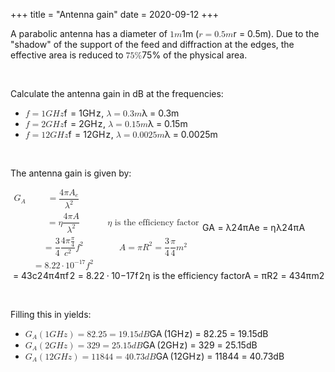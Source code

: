 +++
title = "Antenna gain"
date = 2020-09-12
+++
<p>A parabolic antenna has a diameter of <span class="ql-formula" data-value="1m">﻿<span contenteditable="false"><span class="katex"><span class="katex-mathml"><math><semantics><mrow><mn>1</mn><mi>m</mi></mrow><annotation encoding="application/x-tex">1m</annotation></semantics></math></span><span class="katex-html" aria-hidden="true"><span class="base"><span class="strut" style="height: 0.64444em; vertical-align: 0em;"></span><span class="mord">1</span><span class="mord mathdefault">m</span></span></span></span></span>﻿</span> (<span class="ql-formula" data-value="r=0.5m">﻿<span contenteditable="false"><span class="katex"><span class="katex-mathml"><math><semantics><mrow><mi>r</mi><mo>=</mo><mn>0.5</mn><mi>m</mi></mrow><annotation encoding="application/x-tex">r=0.5m</annotation></semantics></math></span><span class="katex-html" aria-hidden="true"><span class="base"><span class="strut" style="height: 0.43056em; vertical-align: 0em;"></span><span style="margin-right: 0.02778em;" class="mord mathdefault">r</span><span class="mspace" style="margin-right: 0.2777777777777778em;"></span><span class="mrel">=</span><span class="mspace" style="margin-right: 0.2777777777777778em;"></span></span><span class="base"><span class="strut" style="height: 0.64444em; vertical-align: 0em;"></span><span class="mord">0</span><span class="mord">.</span><span class="mord">5</span><span class="mord mathdefault">m</span></span></span></span></span>﻿</span>). Due to the "shadow" of the support of the feed and diffraction at the edges, the effective area is reduced to <span class="ql-formula" data-value="75\%">﻿<span contenteditable="false"><span class="katex"><span class="katex-mathml"><math><semantics><mrow><mn>75</mn><mi mathvariant="normal">%</mi></mrow><annotation encoding="application/x-tex">75\%</annotation></semantics></math></span><span class="katex-html" aria-hidden="true"><span class="base"><span class="strut" style="height: 0.80556em; vertical-align: -0.05556em;"></span><span class="mord">7</span><span class="mord">5</span><span class="mord">%</span></span></span></span></span>﻿</span> of the physical area.</p><p><br></p><p>Calculate the antenna gain in dB at the frequencies:</p><ul><li><span class="ql-formula" data-value="f=1GHz">﻿<span contenteditable="false"><span class="katex"><span class="katex-mathml"><math><semantics><mrow><mi>f</mi><mo>=</mo><mn>1</mn><mi>G</mi><mi>H</mi><mi>z</mi></mrow><annotation encoding="application/x-tex">f=1GHz</annotation></semantics></math></span><span class="katex-html" aria-hidden="true"><span class="base"><span class="strut" style="height: 0.8888799999999999em; vertical-align: -0.19444em;"></span><span style="margin-right: 0.10764em;" class="mord mathdefault">f</span><span class="mspace" style="margin-right: 0.2777777777777778em;"></span><span class="mrel">=</span><span class="mspace" style="margin-right: 0.2777777777777778em;"></span></span><span class="base"><span class="strut" style="height: 0.68333em; vertical-align: 0em;"></span><span class="mord">1</span><span class="mord mathdefault">G</span><span style="margin-right: 0.08125em;" class="mord mathdefault">H</span><span style="margin-right: 0.04398em;" class="mord mathdefault">z</span></span></span></span></span>﻿</span>, <span class="ql-formula" data-value="\lambda=0.3m">﻿<span contenteditable="false"><span class="katex"><span class="katex-mathml"><math><semantics><mrow><mi>λ</mi><mo>=</mo><mn>0.3</mn><mi>m</mi></mrow><annotation encoding="application/x-tex">\lambda=0.3m</annotation></semantics></math></span><span class="katex-html" aria-hidden="true"><span class="base"><span class="strut" style="height: 0.69444em; vertical-align: 0em;"></span><span class="mord mathdefault">λ</span><span class="mspace" style="margin-right: 0.2777777777777778em;"></span><span class="mrel">=</span><span class="mspace" style="margin-right: 0.2777777777777778em;"></span></span><span class="base"><span class="strut" style="height: 0.64444em; vertical-align: 0em;"></span><span class="mord">0</span><span class="mord">.</span><span class="mord">3</span><span class="mord mathdefault">m</span></span></span></span></span>﻿</span> </li><li><span class="ql-formula" data-value="f=2GHz">﻿<span contenteditable="false"><span class="katex"><span class="katex-mathml"><math><semantics><mrow><mi>f</mi><mo>=</mo><mn>2</mn><mi>G</mi><mi>H</mi><mi>z</mi></mrow><annotation encoding="application/x-tex">f=2GHz</annotation></semantics></math></span><span class="katex-html" aria-hidden="true"><span class="base"><span class="strut" style="height: 0.8888799999999999em; vertical-align: -0.19444em;"></span><span style="margin-right: 0.10764em;" class="mord mathdefault">f</span><span class="mspace" style="margin-right: 0.2777777777777778em;"></span><span class="mrel">=</span><span class="mspace" style="margin-right: 0.2777777777777778em;"></span></span><span class="base"><span class="strut" style="height: 0.68333em; vertical-align: 0em;"></span><span class="mord">2</span><span class="mord mathdefault">G</span><span style="margin-right: 0.08125em;" class="mord mathdefault">H</span><span style="margin-right: 0.04398em;" class="mord mathdefault">z</span></span></span></span></span>﻿</span>, <span class="ql-formula" data-value="\lambda=0.15m">﻿<span contenteditable="false"><span class="katex"><span class="katex-mathml"><math><semantics><mrow><mi>λ</mi><mo>=</mo><mn>0.15</mn><mi>m</mi></mrow><annotation encoding="application/x-tex">\lambda=0.15m</annotation></semantics></math></span><span class="katex-html" aria-hidden="true"><span class="base"><span class="strut" style="height: 0.69444em; vertical-align: 0em;"></span><span class="mord mathdefault">λ</span><span class="mspace" style="margin-right: 0.2777777777777778em;"></span><span class="mrel">=</span><span class="mspace" style="margin-right: 0.2777777777777778em;"></span></span><span class="base"><span class="strut" style="height: 0.64444em; vertical-align: 0em;"></span><span class="mord">0</span><span class="mord">.</span><span class="mord">1</span><span class="mord">5</span><span class="mord mathdefault">m</span></span></span></span></span>﻿</span> </li><li><span class="ql-formula" data-value="f=12GHz">﻿<span contenteditable="false"><span class="katex"><span class="katex-mathml"><math><semantics><mrow><mi>f</mi><mo>=</mo><mn>12</mn><mi>G</mi><mi>H</mi><mi>z</mi></mrow><annotation encoding="application/x-tex">f=12GHz</annotation></semantics></math></span><span class="katex-html" aria-hidden="true"><span class="base"><span class="strut" style="height: 0.8888799999999999em; vertical-align: -0.19444em;"></span><span style="margin-right: 0.10764em;" class="mord mathdefault">f</span><span class="mspace" style="margin-right: 0.2777777777777778em;"></span><span class="mrel">=</span><span class="mspace" style="margin-right: 0.2777777777777778em;"></span></span><span class="base"><span class="strut" style="height: 0.68333em; vertical-align: 0em;"></span><span class="mord">1</span><span class="mord">2</span><span class="mord mathdefault">G</span><span style="margin-right: 0.08125em;" class="mord mathdefault">H</span><span style="margin-right: 0.04398em;" class="mord mathdefault">z</span></span></span></span></span>﻿</span>, <span class="ql-formula" data-value="\lambda=0.0025m">﻿<span contenteditable="false"><span class="katex"><span class="katex-mathml"><math><semantics><mrow><mi>λ</mi><mo>=</mo><mn>0.0025</mn><mi>m</mi></mrow><annotation encoding="application/x-tex">\lambda=0.0025m</annotation></semantics></math></span><span class="katex-html" aria-hidden="true"><span class="base"><span class="strut" style="height: 0.69444em; vertical-align: 0em;"></span><span class="mord mathdefault">λ</span><span class="mspace" style="margin-right: 0.2777777777777778em;"></span><span class="mrel">=</span><span class="mspace" style="margin-right: 0.2777777777777778em;"></span></span><span class="base"><span class="strut" style="height: 0.64444em; vertical-align: 0em;"></span><span class="mord">0</span><span class="mord">.</span><span class="mord">0</span><span class="mord">0</span><span class="mord">2</span><span class="mord">5</span><span class="mord mathdefault">m</span></span></span></span></span>﻿</span> </li></ul><p><br></p><p>The antenna gain is given by:</p><div style="white-space: normal;" class="markdown-body"><p><span class="katex"><span class="katex-mathml"><math xmlns="http://www.w3.org/1998/Math/MathML"><semantics><mtable rowspacing="0.24999999999999992em" columnalign="right left right left" columnspacing="0em 1em 0em"><mtr><mtd><mstyle scriptlevel="0" displaystyle="true"><msub><mi>G</mi><mi>A</mi></msub></mstyle></mtd><mtd><mstyle scriptlevel="0" displaystyle="true"><mrow><mrow></mrow><mo>=</mo><mfrac><mrow><mn>4</mn><mi>π</mi><msub><mi>A</mi><mi>e</mi></msub></mrow><msup><mi>λ</mi><mn>2</mn></msup></mfrac></mrow></mstyle></mtd></mtr><mtr><mtd><mstyle scriptlevel="0" displaystyle="true"><mrow></mrow></mstyle></mtd><mtd><mstyle scriptlevel="0" displaystyle="true"><mrow><mrow></mrow><mo>=</mo><mi>η</mi><mfrac><mrow><mn>4</mn><mi>π</mi><mi>A</mi></mrow><msup><mi>λ</mi><mn>2</mn></msup></mfrac></mrow></mstyle></mtd><mtd><mstyle scriptlevel="0" displaystyle="true"><mrow></mrow></mstyle></mtd><mtd><mstyle scriptlevel="0" displaystyle="true"><mrow><mrow></mrow><mi>η</mi><mtext>&nbsp;is&nbsp;the&nbsp;efficiency&nbsp;factor</mtext></mrow></mstyle></mtd></mtr><mtr><mtd><mstyle scriptlevel="0" displaystyle="true"><mrow></mrow></mstyle></mtd><mtd><mstyle scriptlevel="0" displaystyle="true"><mrow><mrow></mrow><mo>=</mo><mfrac><mn>3</mn><mn>4</mn></mfrac><mfrac><mrow><mn>4</mn><mi>π</mi><mfrac><mi>π</mi><mn>4</mn></mfrac></mrow><msup><mi>c</mi><mn>2</mn></msup></mfrac><msup><mi>f</mi><mn>2</mn></msup></mrow></mstyle></mtd><mtd><mstyle scriptlevel="0" displaystyle="true"><mrow></mrow></mstyle></mtd><mtd><mstyle scriptlevel="0" displaystyle="true"><mrow><mrow></mrow><mi>A</mi><mo>=</mo><mi>π</mi><msup><mi>R</mi><mn>2</mn></msup><mo>=</mo><mfrac><mn>3</mn><mn>4</mn></mfrac><mfrac><mi>π</mi><mn>4</mn></mfrac><msup><mi>m</mi><mn>2</mn></msup></mrow></mstyle></mtd></mtr><mtr><mtd><mstyle scriptlevel="0" displaystyle="true"><mrow></mrow></mstyle></mtd><mtd><mstyle scriptlevel="0" displaystyle="true"><mrow><mrow></mrow><mo>=</mo><mn>8.22</mn><mo>⋅</mo><mn>1</mn><msup><mn>0</mn><mrow><mo>−</mo><mn>17</mn></mrow></msup><msup><mi>f</mi><mn>2</mn></msup></mrow></mstyle></mtd></mtr></mtable><annotation encoding="application/x-tex">\begin{aligned}
G_{A} &amp;= {4\pi A_e \over \lambda^2} \\
&amp;= \eta {4 \pi A \over \lambda^2} &amp;&amp; \eta \text{ is the efficiency factor} \\
&amp;= {3 \over 4}{4\pi {\pi \over 4} \over c^2}f^2 &amp;&amp; A=\pi R^2 = {3 \over 4}{\pi \over 4} m^2 \\
&amp;= 8.22 \cdot 10^{-17}f^2
\end{aligned}</annotation></semantics></math></span><span class="katex-html" aria-hidden="true"><span class="base"><span class="strut" style="height:8.633159999999998em;vertical-align:-4.066579999999998em;"></span><span class="mord"><span class="mtable"><span class="col-align-r"><span class="vlist-t vlist-t2"><span class="vlist-r"><span class="vlist" style="height:4.56658em;"><span style="top:-6.636641999999999em;"><span class="pstrut" style="height:3.430392em;"></span><span class="mord"><span class="mord"><span class="mord mathdefault">G</span><span class="msupsub"><span class="vlist-t vlist-t2"><span class="vlist-r"><span class="vlist" style="height:0.32833099999999993em;"><span style="top:-2.5500000000000003em;margin-left:0em;margin-right:0.05em;"><span class="pstrut" style="height:2.7em;"></span><span class="sizing reset-size6 size3 mtight"><span class="mord mtight"><span class="mord mathdefault mtight">A</span></span></span></span></span><span class="vlist-s">​</span></span><span class="vlist-r"><span class="vlist" style="height:0.15em;"><span></span></span></span></span></span></span></span></span><span style="top:-4.290312em;"><span class="pstrut" style="height:3.430392em;"></span><span class="mord"></span></span><span style="top:-1.873920000000001em;"><span class="pstrut" style="height:3.430392em;"></span><span class="mord"></span></span><span style="top:-0.02381200000000172em;"><span class="pstrut" style="height:3.430392em;"></span><span class="mord"></span></span></span><span class="vlist-s">​</span></span><span class="vlist-r"><span class="vlist" style="height:4.066579999999998em;"><span></span></span></span></span></span><span class="col-align-l"><span class="vlist-t vlist-t2"><span class="vlist-r"><span class="vlist" style="height:4.56658em;"><span style="top:-6.636641999999999em;"><span class="pstrut" style="height:3.430392em;"></span><span class="mord"><span class="mord"></span><span class="mspace" style="margin-right:0.2777777777777778em;"></span><span class="mrel">=</span><span class="mspace" style="margin-right:0.2777777777777778em;"></span><span class="mord"><span class="mord"><span class="mopen nulldelimiter"></span><span class="mfrac"><span class="vlist-t vlist-t2"><span class="vlist-r"><span class="vlist" style="height:1.36033em;"><span style="top:-2.314em;"><span class="pstrut" style="height:3em;"></span><span class="mord"><span class="mord"><span class="mord mathdefault">λ</span><span class="msupsub"><span class="vlist-t"><span class="vlist-r"><span class="vlist" style="height:0.740108em;"><span style="top:-2.9890000000000003em;margin-right:0.05em;"><span class="pstrut" style="height:2.7em;"></span><span class="sizing reset-size6 size3 mtight"><span class="mord mtight">2</span></span></span></span></span></span></span></span></span></span><span style="top:-3.23em;"><span class="pstrut" style="height:3em;"></span><span class="frac-line" style="border-bottom-width:0.04em;"></span></span><span style="top:-3.677em;"><span class="pstrut" style="height:3em;"></span><span class="mord"><span class="mord">4</span><span class="mord mathdefault" style="margin-right:0.03588em;">π</span><span class="mord"><span class="mord mathdefault">A</span><span class="msupsub"><span class="vlist-t vlist-t2"><span class="vlist-r"><span class="vlist" style="height:0.151392em;"><span style="top:-2.5500000000000003em;margin-left:0em;margin-right:0.05em;"><span class="pstrut" style="height:2.7em;"></span><span class="sizing reset-size6 size3 mtight"><span class="mord mathdefault mtight">e</span></span></span></span><span class="vlist-s">​</span></span><span class="vlist-r"><span class="vlist" style="height:0.15em;"><span></span></span></span></span></span></span></span></span></span><span class="vlist-s">​</span></span><span class="vlist-r"><span class="vlist" style="height:0.686em;"><span></span></span></span></span></span><span class="mclose nulldelimiter"></span></span></span></span></span><span style="top:-4.290312em;"><span class="pstrut" style="height:3.430392em;"></span><span class="mord"><span class="mord"></span><span class="mspace" style="margin-right:0.2777777777777778em;"></span><span class="mrel">=</span><span class="mspace" style="margin-right:0.2777777777777778em;"></span><span class="mord mathdefault" style="margin-right:0.03588em;">η</span><span class="mord"><span class="mord"><span class="mopen nulldelimiter"></span><span class="mfrac"><span class="vlist-t vlist-t2"><span class="vlist-r"><span class="vlist" style="height:1.36033em;"><span style="top:-2.314em;"><span class="pstrut" style="height:3em;"></span><span class="mord"><span class="mord"><span class="mord mathdefault">λ</span><span class="msupsub"><span class="vlist-t"><span class="vlist-r"><span class="vlist" style="height:0.740108em;"><span style="top:-2.9890000000000003em;margin-right:0.05em;"><span class="pstrut" style="height:2.7em;"></span><span class="sizing reset-size6 size3 mtight"><span class="mord mtight">2</span></span></span></span></span></span></span></span></span></span><span style="top:-3.23em;"><span class="pstrut" style="height:3em;"></span><span class="frac-line" style="border-bottom-width:0.04em;"></span></span><span style="top:-3.677em;"><span class="pstrut" style="height:3em;"></span><span class="mord"><span class="mord">4</span><span class="mord mathdefault" style="margin-right:0.03588em;">π</span><span class="mord mathdefault">A</span></span></span></span><span class="vlist-s">​</span></span><span class="vlist-r"><span class="vlist" style="height:0.686em;"><span></span></span></span></span></span><span class="mclose nulldelimiter"></span></span></span></span></span><span style="top:-1.873920000000001em;"><span class="pstrut" style="height:3.430392em;"></span><span class="mord"><span class="mord"></span><span class="mspace" style="margin-right:0.2777777777777778em;"></span><span class="mrel">=</span><span class="mspace" style="margin-right:0.2777777777777778em;"></span><span class="mord"><span class="mord"><span class="mopen nulldelimiter"></span><span class="mfrac"><span class="vlist-t vlist-t2"><span class="vlist-r"><span class="vlist" style="height:1.32144em;"><span style="top:-2.314em;"><span class="pstrut" style="height:3em;"></span><span class="mord"><span class="mord">4</span></span></span><span style="top:-3.23em;"><span class="pstrut" style="height:3em;"></span><span class="frac-line" style="border-bottom-width:0.04em;"></span></span><span style="top:-3.677em;"><span class="pstrut" style="height:3em;"></span><span class="mord"><span class="mord">3</span></span></span></span><span class="vlist-s">​</span></span><span class="vlist-r"><span class="vlist" style="height:0.686em;"><span></span></span></span></span></span><span class="mclose nulldelimiter"></span></span></span><span class="mord"><span class="mord"><span class="mopen nulldelimiter"></span><span class="mfrac"><span class="vlist-t vlist-t2"><span class="vlist-r"><span class="vlist" style="height:1.4303919999999999em;"><span style="top:-2.314em;"><span class="pstrut" style="height:3em;"></span><span class="mord"><span class="mord"><span class="mord mathdefault">c</span><span class="msupsub"><span class="vlist-t"><span class="vlist-r"><span class="vlist" style="height:0.740108em;"><span style="top:-2.9890000000000003em;margin-right:0.05em;"><span class="pstrut" style="height:2.7em;"></span><span class="sizing reset-size6 size3 mtight"><span class="mord mtight">2</span></span></span></span></span></span></span></span></span></span><span style="top:-3.23em;"><span class="pstrut" style="height:3em;"></span><span class="frac-line" style="border-bottom-width:0.04em;"></span></span><span style="top:-3.7350000000000003em;"><span class="pstrut" style="height:3em;"></span><span class="mord"><span class="mord">4</span><span class="mord mathdefault" style="margin-right:0.03588em;">π</span><span class="mord"><span class="mord"><span class="mopen nulldelimiter"></span><span class="mfrac"><span class="vlist-t vlist-t2"><span class="vlist-r"><span class="vlist" style="height:0.695392em;"><span style="top:-2.6550000000000002em;"><span class="pstrut" style="height:3em;"></span><span class="sizing reset-size6 size3 mtight"><span class="mord mtight"><span class="mord mtight">4</span></span></span></span><span style="top:-3.23em;"><span class="pstrut" style="height:3em;"></span><span class="frac-line" style="border-bottom-width:0.04em;"></span></span><span style="top:-3.394em;"><span class="pstrut" style="height:3em;"></span><span class="sizing reset-size6 size3 mtight"><span class="mord mtight"><span class="mord mathdefault mtight" style="margin-right:0.03588em;">π</span></span></span></span></span><span class="vlist-s">​</span></span><span class="vlist-r"><span class="vlist" style="height:0.345em;"><span></span></span></span></span></span><span class="mclose nulldelimiter"></span></span></span></span></span></span><span class="vlist-s">​</span></span><span class="vlist-r"><span class="vlist" style="height:0.686em;"><span></span></span></span></span></span><span class="mclose nulldelimiter"></span></span></span><span class="mord"><span class="mord mathdefault" style="margin-right:0.10764em;">f</span><span class="msupsub"><span class="vlist-t"><span class="vlist-r"><span class="vlist" style="height:0.8641079999999999em;"><span style="top:-3.113em;margin-right:0.05em;"><span class="pstrut" style="height:2.7em;"></span><span class="sizing reset-size6 size3 mtight"><span class="mord mtight">2</span></span></span></span></span></span></span></span></span></span><span style="top:-0.02381200000000172em;"><span class="pstrut" style="height:3.430392em;"></span><span class="mord"><span class="mord"></span><span class="mspace" style="margin-right:0.2777777777777778em;"></span><span class="mrel">=</span><span class="mspace" style="margin-right:0.2777777777777778em;"></span><span class="mord">8</span><span class="mord">.</span><span class="mord">2</span><span class="mord">2</span><span class="mspace" style="margin-right:0.2222222222222222em;"></span><span class="mbin">⋅</span><span class="mspace" style="margin-right:0.2222222222222222em;"></span><span class="mord">1</span><span class="mord"><span class="mord">0</span><span class="msupsub"><span class="vlist-t"><span class="vlist-r"><span class="vlist" style="height:0.864108em;"><span style="top:-3.113em;margin-right:0.05em;"><span class="pstrut" style="height:2.7em;"></span><span class="sizing reset-size6 size3 mtight"><span class="mord mtight"><span class="mord mtight">−</span><span class="mord mtight">1</span><span class="mord mtight">7</span></span></span></span></span></span></span></span></span><span class="mord"><span class="mord mathdefault" style="margin-right:0.10764em;">f</span><span class="msupsub"><span class="vlist-t"><span class="vlist-r"><span class="vlist" style="height:0.8641079999999999em;"><span style="top:-3.113em;margin-right:0.05em;"><span class="pstrut" style="height:2.7em;"></span><span class="sizing reset-size6 size3 mtight"><span class="mord mtight">2</span></span></span></span></span></span></span></span></span></span></span><span class="vlist-s">​</span></span><span class="vlist-r"><span class="vlist" style="height:4.066579999999998em;"><span></span></span></span></span></span><span class="arraycolsep" style="width:1em;"></span><span class="col-align-r"><span class="vlist-t vlist-t2"><span class="vlist-r"><span class="vlist" style="height:2.2202499999999996em;"><span style="top:-4.290311999999999em;"><span class="pstrut" style="height:3.430392em;"></span><span class="mord"></span></span><span style="top:-1.8739200000000005em;"><span class="pstrut" style="height:3.430392em;"></span><span class="mord"></span></span></span><span class="vlist-s">​</span></span><span class="vlist-r"><span class="vlist" style="height:2.5424719999999996em;"><span></span></span></span></span></span><span class="col-align-l"><span class="vlist-t vlist-t2"><span class="vlist-r"><span class="vlist" style="height:2.2202499999999996em;"><span style="top:-4.290311999999999em;"><span class="pstrut" style="height:3.430392em;"></span><span class="mord"><span class="mord"></span><span class="mord mathdefault" style="margin-right:0.03588em;">η</span><span class="mord text"><span class="mord">&nbsp;is&nbsp;the&nbsp;efficiency&nbsp;factor</span></span></span></span><span style="top:-1.8739200000000005em;"><span class="pstrut" style="height:3.430392em;"></span><span class="mord"><span class="mord"></span><span class="mord mathdefault">A</span><span class="mspace" style="margin-right:0.2777777777777778em;"></span><span class="mrel">=</span><span class="mspace" style="margin-right:0.2777777777777778em;"></span><span class="mord mathdefault" style="margin-right:0.03588em;">π</span><span class="mord"><span class="mord mathdefault" style="margin-right:0.00773em;">R</span><span class="msupsub"><span class="vlist-t"><span class="vlist-r"><span class="vlist" style="height:0.8641079999999999em;"><span style="top:-3.113em;margin-right:0.05em;"><span class="pstrut" style="height:2.7em;"></span><span class="sizing reset-size6 size3 mtight"><span class="mord mtight">2</span></span></span></span></span></span></span></span><span class="mspace" style="margin-right:0.2777777777777778em;"></span><span class="mrel">=</span><span class="mspace" style="margin-right:0.2777777777777778em;"></span><span class="mord"><span class="mord"><span class="mopen nulldelimiter"></span><span class="mfrac"><span class="vlist-t vlist-t2"><span class="vlist-r"><span class="vlist" style="height:1.32144em;"><span style="top:-2.314em;"><span class="pstrut" style="height:3em;"></span><span class="mord"><span class="mord">4</span></span></span><span style="top:-3.23em;"><span class="pstrut" style="height:3em;"></span><span class="frac-line" style="border-bottom-width:0.04em;"></span></span><span style="top:-3.677em;"><span class="pstrut" style="height:3em;"></span><span class="mord"><span class="mord">3</span></span></span></span><span class="vlist-s">​</span></span><span class="vlist-r"><span class="vlist" style="height:0.686em;"><span></span></span></span></span></span><span class="mclose nulldelimiter"></span></span></span><span class="mord"><span class="mord"><span class="mopen nulldelimiter"></span><span class="mfrac"><span class="vlist-t vlist-t2"><span class="vlist-r"><span class="vlist" style="height:1.10756em;"><span style="top:-2.314em;"><span class="pstrut" style="height:3em;"></span><span class="mord"><span class="mord">4</span></span></span><span style="top:-3.23em;"><span class="pstrut" style="height:3em;"></span><span class="frac-line" style="border-bottom-width:0.04em;"></span></span><span style="top:-3.677em;"><span class="pstrut" style="height:3em;"></span><span class="mord"><span class="mord mathdefault" style="margin-right:0.03588em;">π</span></span></span></span><span class="vlist-s">​</span></span><span class="vlist-r"><span class="vlist" style="height:0.686em;"><span></span></span></span></span></span><span class="mclose nulldelimiter"></span></span></span><span class="mord"><span class="mord mathdefault">m</span><span class="msupsub"><span class="vlist-t"><span class="vlist-r"><span class="vlist" style="height:0.8641079999999999em;"><span style="top:-3.113em;margin-right:0.05em;"><span class="pstrut" style="height:2.7em;"></span><span class="sizing reset-size6 size3 mtight"><span class="mord mtight">2</span></span></span></span></span></span></span></span></span></span></span><span class="vlist-s">​</span></span><span class="vlist-r"><span class="vlist" style="height:2.5424719999999996em;"><span></span></span></span></span></span></span></span></span></span></span></p>
</div><p><br></p><p>Filling this in yields:</p><ul><li><span class="ql-formula" data-value="G_A\left(1GHz\right)=82.25=19.15dB">﻿<span contenteditable="false"><span class="katex"><span class="katex-mathml"><math><semantics><mrow><msub><mi>G</mi><mi>A</mi></msub><mrow><mo fence="true">(</mo><mn>1</mn><mi>G</mi><mi>H</mi><mi>z</mi><mo fence="true">)</mo></mrow><mo>=</mo><mn>82.25</mn><mo>=</mo><mn>19.15</mn><mi>d</mi><mi>B</mi></mrow><annotation encoding="application/x-tex">G_A\left(1GHz\right)=82.25=19.15dB</annotation></semantics></math></span><span class="katex-html" aria-hidden="true"><span class="base"><span class="strut" style="height: 1em; vertical-align: -0.25em;"></span><span class="mord"><span class="mord mathdefault">G</span><span class="msupsub"><span class="vlist-t vlist-t2"><span class="vlist-r"><span class="vlist" style="height: 0.32833099999999993em;"><span class="" style="top: -2.5500000000000003em; margin-left: 0em; margin-right: 0.05em;"><span class="pstrut" style="height: 2.7em;"></span><span class="sizing reset-size6 size3 mtight"><span class="mord mathdefault mtight">A</span></span></span></span><span class="vlist-s">​</span></span><span class="vlist-r"><span class="vlist" style="height: 0.15em;"><span class=""></span></span></span></span></span></span><span class="mspace" style="margin-right: 0.16666666666666666em;"></span><span class="minner"><span class="mopen delimcenter" style="top: 0em;">(</span><span class="mord">1</span><span class="mord mathdefault">G</span><span style="margin-right: 0.08125em;" class="mord mathdefault">H</span><span style="margin-right: 0.04398em;" class="mord mathdefault">z</span><span class="mclose delimcenter" style="top: 0em;">)</span></span><span class="mspace" style="margin-right: 0.2777777777777778em;"></span><span class="mrel">=</span><span class="mspace" style="margin-right: 0.2777777777777778em;"></span></span><span class="base"><span class="strut" style="height: 0.64444em; vertical-align: 0em;"></span><span class="mord">8</span><span class="mord">2</span><span class="mord">.</span><span class="mord">2</span><span class="mord">5</span><span class="mspace" style="margin-right: 0.2777777777777778em;"></span><span class="mrel">=</span><span class="mspace" style="margin-right: 0.2777777777777778em;"></span></span><span class="base"><span class="strut" style="height: 0.69444em; vertical-align: 0em;"></span><span class="mord">1</span><span class="mord">9</span><span class="mord">.</span><span class="mord">1</span><span class="mord">5</span><span class="mord mathdefault">d</span><span style="margin-right: 0.05017em;" class="mord mathdefault">B</span></span></span></span></span>﻿</span> </li><li><span class="ql-formula" data-value="G_A\left(2GHz\right)=329=25.15dB">﻿<span contenteditable="false"><span class="katex"><span class="katex-mathml"><math><semantics><mrow><msub><mi>G</mi><mi>A</mi></msub><mrow><mo fence="true">(</mo><mn>2</mn><mi>G</mi><mi>H</mi><mi>z</mi><mo fence="true">)</mo></mrow><mo>=</mo><mn>329</mn><mo>=</mo><mn>25.15</mn><mi>d</mi><mi>B</mi></mrow><annotation encoding="application/x-tex">G_A\left(2GHz\right)=329=25.15dB</annotation></semantics></math></span><span class="katex-html" aria-hidden="true"><span class="base"><span class="strut" style="height: 1em; vertical-align: -0.25em;"></span><span class="mord"><span class="mord mathdefault">G</span><span class="msupsub"><span class="vlist-t vlist-t2"><span class="vlist-r"><span class="vlist" style="height: 0.32833099999999993em;"><span class="" style="top: -2.5500000000000003em; margin-left: 0em; margin-right: 0.05em;"><span class="pstrut" style="height: 2.7em;"></span><span class="sizing reset-size6 size3 mtight"><span class="mord mathdefault mtight">A</span></span></span></span><span class="vlist-s">​</span></span><span class="vlist-r"><span class="vlist" style="height: 0.15em;"><span class=""></span></span></span></span></span></span><span class="mspace" style="margin-right: 0.16666666666666666em;"></span><span class="minner"><span class="mopen delimcenter" style="top: 0em;">(</span><span class="mord">2</span><span class="mord mathdefault">G</span><span style="margin-right: 0.08125em;" class="mord mathdefault">H</span><span style="margin-right: 0.04398em;" class="mord mathdefault">z</span><span class="mclose delimcenter" style="top: 0em;">)</span></span><span class="mspace" style="margin-right: 0.2777777777777778em;"></span><span class="mrel">=</span><span class="mspace" style="margin-right: 0.2777777777777778em;"></span></span><span class="base"><span class="strut" style="height: 0.64444em; vertical-align: 0em;"></span><span class="mord">3</span><span class="mord">2</span><span class="mord">9</span><span class="mspace" style="margin-right: 0.2777777777777778em;"></span><span class="mrel">=</span><span class="mspace" style="margin-right: 0.2777777777777778em;"></span></span><span class="base"><span class="strut" style="height: 0.69444em; vertical-align: 0em;"></span><span class="mord">2</span><span class="mord">5</span><span class="mord">.</span><span class="mord">1</span><span class="mord">5</span><span class="mord mathdefault">d</span><span style="margin-right: 0.05017em;" class="mord mathdefault">B</span></span></span></span></span>﻿</span> </li><li><span class="ql-formula" data-value="G_A\left(12GHz\right)=11844=40.73dB">﻿<span contenteditable="false"><span class="katex"><span class="katex-mathml"><math><semantics><mrow><msub><mi>G</mi><mi>A</mi></msub><mrow><mo fence="true">(</mo><mn>12</mn><mi>G</mi><mi>H</mi><mi>z</mi><mo fence="true">)</mo></mrow><mo>=</mo><mn>11844</mn><mo>=</mo><mn>40.73</mn><mi>d</mi><mi>B</mi></mrow><annotation encoding="application/x-tex">G_A\left(12GHz\right)=11844=40.73dB</annotation></semantics></math></span><span class="katex-html" aria-hidden="true"><span class="base"><span class="strut" style="height: 1em; vertical-align: -0.25em;"></span><span class="mord"><span class="mord mathdefault">G</span><span class="msupsub"><span class="vlist-t vlist-t2"><span class="vlist-r"><span class="vlist" style="height: 0.32833099999999993em;"><span class="" style="top: -2.5500000000000003em; margin-left: 0em; margin-right: 0.05em;"><span class="pstrut" style="height: 2.7em;"></span><span class="sizing reset-size6 size3 mtight"><span class="mord mathdefault mtight">A</span></span></span></span><span class="vlist-s">​</span></span><span class="vlist-r"><span class="vlist" style="height: 0.15em;"><span class=""></span></span></span></span></span></span><span class="mspace" style="margin-right: 0.16666666666666666em;"></span><span class="minner"><span class="mopen delimcenter" style="top: 0em;">(</span><span class="mord">1</span><span class="mord">2</span><span class="mord mathdefault">G</span><span style="margin-right: 0.08125em;" class="mord mathdefault">H</span><span style="margin-right: 0.04398em;" class="mord mathdefault">z</span><span class="mclose delimcenter" style="top: 0em;">)</span></span><span class="mspace" style="margin-right: 0.2777777777777778em;"></span><span class="mrel">=</span><span class="mspace" style="margin-right: 0.2777777777777778em;"></span></span><span class="base"><span class="strut" style="height: 0.64444em; vertical-align: 0em;"></span><span class="mord">1</span><span class="mord">1</span><span class="mord">8</span><span class="mord">4</span><span class="mord">4</span><span class="mspace" style="margin-right: 0.2777777777777778em;"></span><span class="mrel">=</span><span class="mspace" style="margin-right: 0.2777777777777778em;"></span></span><span class="base"><span class="strut" style="height: 0.69444em; vertical-align: 0em;"></span><span class="mord">4</span><span class="mord">0</span><span class="mord">.</span><span class="mord">7</span><span class="mord">3</span><span class="mord mathdefault">d</span><span style="margin-right: 0.05017em;" class="mord mathdefault">B</span></span></span></span></span>﻿</span></li></ul>